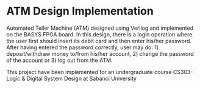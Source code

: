 # ATM Design Implementation

Automated Teller Machine (ATM) designed using Verilog and implemented on the BASYS FPGA board. In this design, there is a login operation where the user first should insert its debit card and then enter his/her password. After having entered the password correctly, user may do: 1) deposit/withdraw money to/from his/her account, 2) change the password of the account or 3) log out from the ATM. 

This project have been implemented for an undergraduate course CS303-Logic & Digital System Design at Sabanci University
